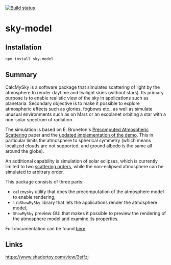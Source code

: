 [![Build status](https://ci.appveyor.com/api/projects/status/vtrtpjxk08xp6ba6/branch/master?svg=true)](https://ci.appveyor.com/project/10110111/CalcMySky)

# sky-model

## Installation

```bash
npm install sky-model
```

## Summary

CalcMySky is a software package that simulates scattering of light by the atmosphere to render daytime and twilight skies (without stars). Its primary purpose is to enable realistic view of the sky in applications such as planetaria. Secondary objective is to make it possible to explore atmospheric effects such as glories, fogbows etc., as well as simulate unusual environments such as on Mars or an exoplanet orbiting a star with a non-solar spectrum of radiation.

The simulation is based on E. Bruneton's [Precomputed Atmospheric Scattering](https://hal.inria.fr/inria-00288758/en) paper and the [updated implementation of the demo](https://ebruneton.github.io/precomputed_atmospheric_scattering). This in particular limits the atmosphere to spherical symmetry (which means localized clouds are not supported, and ground albedo is the same all around the globe).

An additional capability is simulation of solar eclipses, which is currently limited to two [scattering orders](single-multiple-scattering.html#scattering-order), while the non-eclipsed atmosphere can be simulated to arbitrary order.

This package consists of three parts:

 * `calcmysky` utility that does the precomputation of the atmosphere model to enable rendering,
 * `libShowMySky` library that lets the applications render the atmosphere model,
 * `ShowMySky` preview GUI that makes it possible to preview the rendering of the atmosphere model and examine its properties.

Full documentation can be found [here](https://10110111.github.io/CalcMySky/).

## Links

https://www.shadertoy.com/view/3sffzj